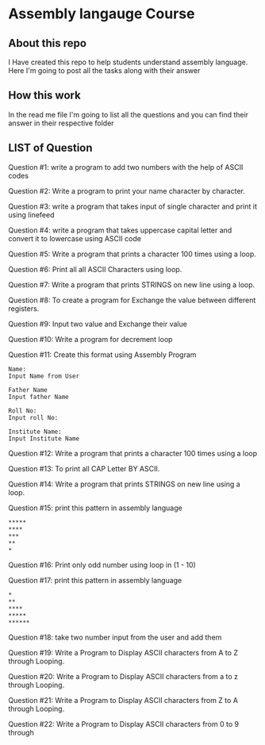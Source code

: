 # Assembly langauge Course

## About this repo

I Have created this repo to help students understand assembly language. Here I'm going to post all the tasks along with their answer

## How this work

In the read me file I'm going to list all the questions and you can find their answer in their respective folder

## LIST of Question

Question #1: write a program to add two numbers with the help of ASCII codes

Question #2: Write a program to print your name character by character.

Question #3: write a program that takes input of single character and print it using linefeed

Question #4: write a program that takes uppercase capital letter and convert it to lowercase using ASCII code

Question #5: Write a program that prints a character 100 times using a loop.

Question #6: Print all all ASCII Characters using loop.

Question #7: Write a program that prints STRINGS on new line using a loop.

Question #8: To create a program for Exchange the value between different registers.

Question #9: Input two value and Exchange their value

Question #10: Write a program for decrement loop

Question #11: Create this format using Assembly Program

    Name:
    Input Name from User

    Father Name
    Input father Name

    Roll No:
    Input roll No:

    Institute Name:
    Input Institute Name

Question #12: Write a program that prints a character 100 times using a loop

Question #13: To print all CAP Letter BY ASCII.

Question #14: Write a program that prints STRINGS on new line using a loop.

Question #15: print this pattern in assembly language

    *****
    ****
    ***
    **
    *

Question #16: Print only odd number using loop in (1 - 10)


Question #17: print this pattern in assembly language

    *
    **
    ****
    *****
    ******

Question #18: take two number input from the user and add them


Question #19:  Write a Program to Display ASCII characters from A to Z through Looping.

Question #20:  Write a Program to Display ASCII characters from a to z through Looping.

Question #21:   Write a Program to Display ASCII characters from Z to A through Looping.

Question #22:   Write a Program to Display ASCII characters from 0 to 9 through
